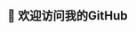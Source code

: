 <h2 align="center">👋 欢迎访问我的GitHub</h2>
<!--
**wangyr45/wangyr45** is a ✨ _special_ ✨ repository because its `README.md` (this file) appears on your GitHub profile.

Here are some ideas to get you started:

- 🔭 I’m currently working on ...
- 🌱 I’m currently learning ...
- 👯 I’m looking to collaborate on ...
- 🤔 I’m looking for help with ...
- 💬 Ask me about ...
- 📫 How to reach me: ...
- 😄 Pronouns: ...
- ⚡ Fun fact: ...
-->

<img src="cat.gif" />
<p align="center">
 <a href="https://www.wangyurui.top/"><img src="https://img.shields.io/website?color=34a853&label=Blog&style=for-the-badge&up_message=wangyurui.top&url=https%3A%2F%2Fhuzizi.com%2F" alt="Personal Blog in Chinese" /></a>
 <a href="https://www.instagram.com/jackiexiong007/"><img src="https://img.shields.io/website?color=4285f4&label=Instagram&style=for-the-badge&up_message=@jakciexiong007&url=https%3A%2F%2Fwww.instagram.com" alt="Instagram" /></a>
 <a href="https://twitter.com/JohnWangYR7"><img src="https://img.shields.io/website?color=e6172d&label=Twitter&style=for-the-badge&up_message=@JackieWong&url=https%3A%2F%2Fwww.instagram.com" alt="Twitter" /></a>
</p>


